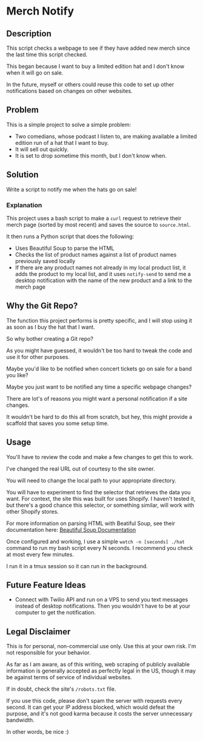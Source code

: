 # Merch Notify

## Description

This script checks a webpage to see if they have added new merch since the last time this script checked.

This began because I want to buy a limited edition hat and I don't know when it will go on sale.

In the future, myself or others could reuse this code to set up other notifications based on changes on other websites.

## Problem

This is a simple project to solve a simple problem:

* Two comedians, whose podcast I listen to, are making available a limited edition run of a hat that I want to buy.
* It will sell out quickly.
* It is set to drop sometime this month, but I don't know when.

## Solution

Write a script to notify me when the hats go on sale!

### Explanation

This project uses a bash script to make a `curl` request to retrieve their merch page (sorted by most recent) and saves the source to `source.html`.

It then runs a Python script that does the following:

* Uses Beautiful Soup to parse the HTML
* Checks the list of product names against a list of product names previously saved locally
* If there are any product names not already in my local product list, it adds the product to my local list, and it uses `notify-send` to send me a desktop notification with the name of the new product and a link to the merch page

## Why the Git Repo?

The function this project performs is pretty specific, and I will stop using it as soon as I buy the hat that I want.

So why bother creating a Git repo?

As you might have guessed, it wouldn't be too hard to tweak the code and use it for other purposes. 

Maybe you'd like to be notified when concert tickets go on sale for a band you like?

Maybe you just want to be notified any time a specific webpage changes?

There are lot's of reasons you might want a personal notification if a site changes.

It wouldn't be hard to do this all from scratch, but hey, this might provide a scaffold that saves you some setup time.

## Usage

You'll have to review the code and make a few changes to get this to work.

I've changed the real URL out of courtesy to the site owner.

You will need to change the local path to your appropriate directory.

You will have to experiment to find the selector that retrieves the data you want. For context, the site this was built for uses Shopify. I haven't tested it, but there's a good chance this selector, or something similar, will work with other Shopify stores.

For more information on parsing HTML with Beatiful Soup, see their documentation here:
[Beautiful Soup Documentation](https://www.crummy.com/software/BeautifulSoup/bs4/doc/)

Once configured and working, I use a simple `watch -n [seconds] ./hat` command to run my bash script every N seconds. I recommend you check at most every few minutes. 

I run it in a tmux session so it can run in the background.

## Future Feature Ideas

* Connect with Twilio API and run on a VPS to send you text messages instead of desktop notifications. Then you wouldn't have to be at your computer to get the notification.

## Legal Disclaimer

This is for personal, non-commercial use only.
Use this at your own risk.
I'm not responsible for your behavior.

As far as I am aware, as of this writing, web scraping of publicly available information is generally accepted as perfectly legal in the US, though it may be against terms of service of individual websites.

If in doubt, check the site's `/robots.txt` file. 

If you use this code, please don't spam the server with requests every second. It can get your IP address blocked, which would defeat the purpose, and it's not good karma because it costs the server unnecessary bandwidth.

In other words, be nice :)

